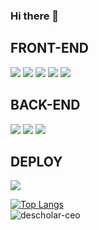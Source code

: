 ### Hi there 👋
## FRONT-END 
![](https://img.shields.io/badge/_-TypeScript-3178C6?style=for-the-badge&logo=TypeScript)
![](https://img.shields.io/badge/-REACT-00AEFF?style=for-the-badge&logo=React)
![](https://img.shields.io/badge/-REACTHOOKS-00AEFF?style=for-the-badge&logo=React)
![](https://img.shields.io/badge/-REDUX-darkviolet?style=for-the-badge&logo=Redux)
![](https://img.shields.io/badge/-REDUXSAGA-6EBE49?style=for-the-badge&logo=Redux-Saga)

## BACK-END 
![](https://img.shields.io/badge/-NODEJS-339933?style=for-the-badge&logo=Node.js)
![](https://img.shields.io/badge/-MySQL-4479A1?style=for-the-badge&logo=MySQL)
![](https://img.shields.io/badge/-SEQUELIZE-3178C6?style=for-the-badge&logo=CodeSandbox)

## DEPLOY
![](https://img.shields.io/badge/-AWS-FF9900?style=for-the-badge&logo=Amazon)

[![Top Langs](https://github-readme-stats.vercel.app/api/top-langs/?username=ning1315&show_icons=true&theme=dark&layout=compact&hide_title=true)](https://github.com/ning1315)</br>
![descholar-ceo](https://github-readme-streak-stats.herokuapp.com/?user=ning1315&theme=dark)

<!--
**ning1315/ning1315** is a ✨ _special_ ✨ repository because its `README.md` (this file) appears on your GitHub profile.



Here are some ideas to get you started:

- 🔭 I’m currently working on ...
- 🌱 I’m currently learning ...
- 👯 I’m looking to collaborate on ...
- 🤔 I’m looking for help with ...
- 💬 Ask me about ...
- 📫 How to reach me: ...
- 😄 Pronouns: ...
- ⚡ Fun fact: ...
-->
